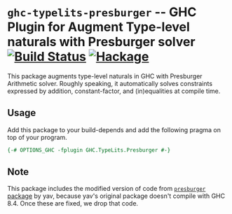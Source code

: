 # `ghc-typelits-presburger` -- GHC Plugin for Augment Type-level naturals with Presburger solver  [![Build Status](https://travis-ci.org/konn/ghc-typelits-presburger.svg?branch=master)](https://travis-ci.org/konn/ghc-typelits-presburger) [![Hackage](https://img.shields.io/hackage/v/ghc-typelits-presburger.svg)](https://hackage.haskell.org/package/ghc-typelits-presburger)

This package augments type-level naturals in GHC with Presburger Arithmetic solver.
Roughly speaking, it automatically solves constraints expressed by addition, constant-factor, and (in)equalities at compile time.

## Usage
Add this package to your build-depends and add the following pragma on top of your program.

```haskell
{-# OPTIONS_GHC -fplugin GHC.TypeLits.Presburger #-}
```

## Note
This package includes the modified version of code from [`presburger` package](https://hackage.haskell.org/package/presburger) by yav, because yav's original package doesn't compile with GHC 8.4.
Once these are fixed, we drop that code.
